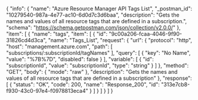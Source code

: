{
  "info": {
    "name": "Azure Resource Manager API Tags List",
    "_postman_id": "10279540-987a-4e77-ac10-6d0d7c3d6baa",
    "description": "Gets the names and values of all resource tags that are defined in a subscription.",
    "schema": "https://schema.getpostman.com/json/collection/v2.0.0/"
  },
  "item": [
    {
      "name": "tags",
      "item": [
        {
          "id": "9c00a206-fcaa-4046-9f90-31826cd4d3ca",
          "name": "Tags_List",
          "request": {
            "url": {
              "protocol": "http",
              "host": "management.azure.com",
              "path": [
                "subscriptions/:subscriptionId/tagNames"
              ],
              "query": [
                {
                  "key": "No Name",
                  "value": "%7B%7D",
                  "disabled": false
                }
              ],
              "variable": [
                {
                  "id": "subscriptionId",
                  "value": "subscriptionId",
                  "type": "string"
                }
              ]
            },
            "method": "GET",
            "body": {
              "mode": "raw"
            },
            "description": "Gets the names and values of all resource tags that are defined in a subscription"
          },
          "response": [
            {
              "status": "OK",
              "code": 200,
              "name": "Response_200",
              "id": "313e7cb8-f930-43c0-97e4-f0978813eca4"
            }
          ]
        }
      ]
    }
  ]
}